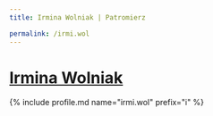 ```yaml
---
title: Irmina Wolniak | Patromierz

permalink: /irmi.wol
---
```


# [Irmina Wolniak](https://patronite.pl/irmi.wol)

{% include profile.md name="irmi.wol" prefix="i" %}
